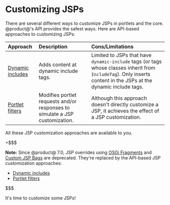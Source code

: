 # Customizing JSPs [](id=customizing-jsps)

There are several different ways to customize JSPs in portlets and the core.
@product@'s API provides the safest ways. Here are API-based approaches to
customizing JSPs:

 **Approach** | **Description** | **Cons/Limitations** |
 :----------- | :-------------- | :-------------- |
[Dynamic includes](/develop/tutorials/-/knowledge_base/7-1/customizing-jsps-with-dynamic-includes) | Adds content at dynamic include tags. | Limited to JSPs that have `dynamic-include` tags (or tags whose classes inherit from `IncludeTag`). Only inserts content in the JSPs at the dynamic include tags. |
[Portlet filters](/develop/tutorials/-/knowledge_base/7-1/jsp-overrides-using-portlet-filters) | Modifies portlet requests and/or responses to simulate a JSP customization. | Although this approach doesn't directly customize a JSP, it achieves the effect of a JSP customization. |

<!-- TODO - Include inlined content approach after getting more info. - Jim
Inlined content | Some @product@ JSPs include content from other JSPs that you can modify. This "inlines" the content from the other JSPs into specific places in the root JSP. | Limited to JSPs that inline other JSPs. |
-->

All these JSP customization approaches are available to you.

+$$$

**Note:** Since @product@ 7.0, JSP overrides using
[OSGi Fragments](/develop/tutorials/-/knowledge_base/7-0/overriding-a-modules-jsps)
and 
[Custom JSP Bags](/develop/tutorials/-/knowledge_base/7-0/overriding-core-jsps)
are deprecated. They're replaced by the API-based JSP customization approaches:

-   [Dynamic includes](/develop/tutorials/-/knowledge_base/7-1/customizing-jsps-with-dynamic-includes)
-   [Portlet filters](/develop/tutorials/-/knowledge_base/7-1/jsp-overrides-using-portlet-filters)

$$$

It's time to customize some JSPs!
